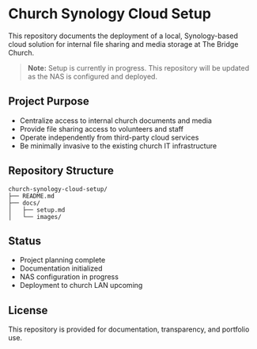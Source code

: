 # Church Synology Cloud Setup

This repository documents the deployment of a local, Synology-based cloud solution for internal file sharing and media storage at The Bridge Church.

> **Note:** Setup is currently in progress. This repository will be updated as the NAS is configured and deployed.

## Project Purpose

- Centralize access to internal church documents and media
- Provide file sharing access to volunteers and staff
- Operate independently from third-party cloud services
- Be minimally invasive to the existing church IT infrastructure

## Repository Structure

```
church-synology-cloud-setup/
├── README.md
├── docs/
│   ├── setup.md
│   └── images/
```

## Status

- Project planning complete
- Documentation initialized
- NAS configuration in progress
- Deployment to church LAN upcoming

## License

This repository is provided for documentation, transparency, and portfolio use.
